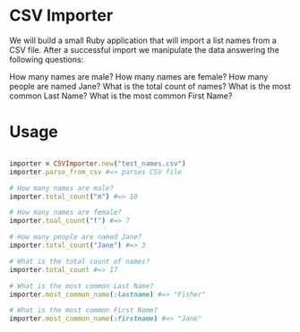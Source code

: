 CSV Importer
============

We will build a small Ruby application that will import a list names
from a CSV file. After a successful import we manipulate the data answering
the following questions:

How many names are male?
How many names are female?
How many people are named Jane?
What is the total count of names?
What is the most common Last Name?
What is the most common First Name?

Usage
=====
```ruby

importer = CSVImporter.new("test_names.csv")
importer.parse_from_csv #=> parses CSV file

# How many names are male?
importer.total_count("m") #=> 10

# How many names are female?
importer.toal_count("f") #=> 7

# How many people are named Jane?
importer.total_count("Jane") #=> 3

# What is the total count of names?
importer.total_count #=> 17

# What is the most common Last Name?
importer.most_common_name(:lastname) #=> "Fisher"

# What is the most common First Name?
importer.most_common_name(:firstname) #=> "Jane"

```
